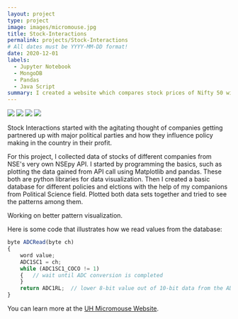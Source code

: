 ```yaml
---
layout: project
type: project
image: images/micromouse.jpg
title: Stock-Interactions
permalink: projects/Stock-Interactions
# All dates must be YYYY-MM-DD format!
date: 2020-12-01
labels:
  - Jupyter Notebook
  - MongoDB
  - Pandas
  - Java Script
summary: I created a website which compares stock prices of Nifty 50 with series of politically and economically important dates.
---
```


<div class="ui small rounded images">
  <img class="ui image" src="../images/micromouse-robot.png">
  <img class="ui image" src="../images/micromouse-robot-2.jpg">
  <img class="ui image" src="../images/micromouse.jpg">
  <img class="ui image" src="../images/micromouse-circuit.png">
</div>

Stock Interactions started with the agitating thought of companies getting partnered up with major political parties and how they influence policy making in the country in their profit.

For this project, I collected data of stocks of different companies from NSE's very own NSEpy API.  I started by programming the basics, such as plotting the data gained from API call using Matplotlib and pandas. These both are python libraries for data visualization. Then I created a basic database for different policies and elctions with the help of my companions from Political Science field. Plotted both data sets together and tried to see the patterns among them.

Working on better pattern visualization.

Here is some code that illustrates how we read values from the database:

```js
byte ADCRead(byte ch)
{
    word value;
    ADC1SC1 = ch;
    while (ADC1SC1_COCO != 1)
    {   // wait until ADC conversion is completed   
    }
    return ADC1RL;  // lower 8-bit value out of 10-bit data from the ADC
}
```

You can learn more at the [UH Micromouse Website](http://www-ee.eng.hawaii.edu/~mmouse/about.html).



